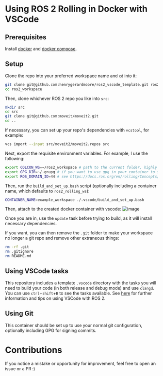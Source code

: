 # Using ROS 2 Rolling in Docker with VSCode

## Prerequisites

Install [docker](https://docs.docker.com/engine/install/) and [docker compose](https://docs.docker.com/compose/install/).

## Setup

Clone the repo into your preferred workspace name and `cd` into it:
```bash
git clone git@github.com:henrygerardmoore/ros2_vscode_template.git ros2_workspace
cd ros2_workspace
```

Then, clone whichever ROS 2 repo you like into `src`:
```bash
mkdir src
cd src
git clone git@github.com:moveit/moveit2.git
cd ..
```

If necessary, you can set up your repo's dependencies with `vcstool`, for example:
```bash
vcs import --input src/moveit2/moveit2.repos src
```

Next, export the requisite environment variables. For example, I use the following:

```bash
export COLCON_WS=~/ros2_workspace # path to the current folder, highly recommended
export GPG_DIR=~/.gnupg # if you want to use gpg in your container to sign your commits
export ROS_DOMAIN_ID=44 # see https://docs.ros.org/en/rolling/Concepts/Intermediate/About-Domain-ID.html
```

Then, run the `build_and_set_up.bash` script (optionally including a container name, which defaults to `ros2_rolling_ws`):
```bash
CONTAINER_NAME=example_workspace ./.vscode/build_and_set_up.bash
```

Then, attach to the created docker container with vscode:
![image](https://github.com/henrygerardmoore/ros2_vscode_template/assets/44307180/ae93aba0-6360-4f66-8604-b03fbafde3b5)

Once you are in, use the `update` task before trying to build, as it will install necessary dependencies.

If you want, you can then remove the `.git` folder to make your workspace no longer a git repo and remove other extraneous things:
```bash
rm -rf .git
rm .gitignore
rm README.md
```

## Using VSCode tasks

This repository includes a template `.vscode` directory with the tasks you will need to build your code (in both release and debug mode) and use `clangd`.
You can use `ctrl`+`shift`+`B` to see the tasks available.
See [here](https://github.com/kineticsystem/vscode_ros2) for further information and tips on using VSCode with ROS 2.

## Using Git

This container should be set up to use your normal git configuration, optionally including GPG for signing commits.

# Contributions

If you notice a mistake or opportunity for improvement, feel free to open an issue or a PR :)
